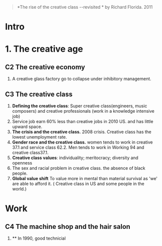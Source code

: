 > *The rise of the creative class --revisited *  by Richard Florida. 2011

# Intro

# 1. The creative age
## C2 The creative economy
1.  A creative glass factory go to collapse under inhibitory management.
## C3 The creative class
1. **Defining the creative class**: Super creative class(engineers, music composers) and creative professionals (work in a knowledge intensive job)
2. Service job earn 60% less than creative jobs in 2010 US. and has little upward space.
3. **The crisis and the creative class.** 2008  crisis. Creative class has the lowest unemployment rate.
4. **Gender race and the creative class.** women tends to work in creative 37.1 and service class 62.2. Men tends to work in Working 94 and creative class37.1.
5. **Creative class values**: individuality; meritocracy; diversity and openness
6. The sex and racial problem in creative class. the absence of black people.
7. **Global value shift** To value more in mental than material survival as 'we' are able to afford it. ( Creative class in US and some people in the world.)

# Work
## C4 The machine shop and the hair salon
1.  ** In 1990, good technicial
<!--stackedit_data:
eyJoaXN0b3J5IjpbMjI2MzcxNjMwLDExMzIwNDIxODEsNjk2Nz
MzNzE3LC0xMTEzMzY4NzI2LDg5NzM0ODQ5MCwtMTY2ODY1MDE2
MCw5NjgzOTI2OTEsMTM4MTM4NTA4MiwtMTEyMDM0MSwxMzA5MD
g5MjM4LDE0NjQ1MTgyMSwzNzgxOTMwMzYsLTIwNzE5NjgyMTFd
fQ==
-->